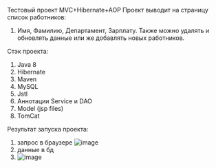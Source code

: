 Тестовый проект MVC+Hibernate+AOP 
Проект выводит на страницу список работников: 
1) Имя, Фамилию, Департамент, Зарплату. Также можно удалять и обновлять данные или же добавлять новых работников.

Стэк проекта: 
1) Java 8
2) Hibernate
3) Maven
4) MySQL
5) Jstl
6) Аннотации Service и DAO
7) Model (jsp files)
8) TomCat

Результат запуска проекта:
1) запрос в браузере 
![image](https://github.com/user-attachments/assets/73e1d715-6388-4a1d-b96e-a854d35835d4)
2) данные в бд
3) ![image](https://github.com/user-attachments/assets/e1117e3c-025f-44c7-b379-b0094d5c5db5)

